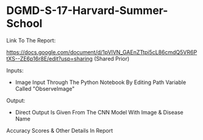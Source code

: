 # DGMD-S-17-Harvard-Summer-School

Link To The Report:

https://docs.google.com/document/d/1pVlVN_GAEnZTtpi5cL86cmdQ5VR6PtXS--ZE6p16r8E/edit?usp=sharing
(Shared Prior)

Inputs:
- Image Input Through The Python Notebook By Editing Path Variable Called "ObserveImage"

Output:
- Direct Output Is Given From The CNN Model With Image & Disease Name

Accuracy Scores & Other Details In Report

